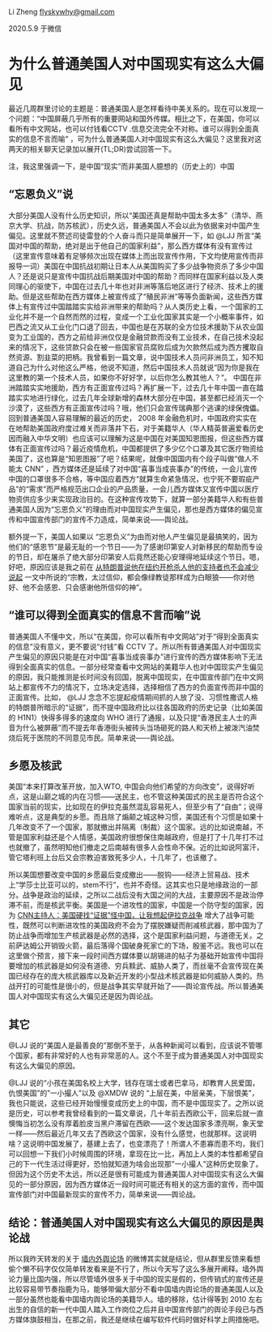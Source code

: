 Li Zheng <flyskywhy@gmail.com>

2020.5.9 于微信

# 为什么普通美国人对中国现实有这么大偏见

最近几周群里讨论的主题是：普通美国人是怎样看待中美关系的。现在可以发现一个问题：“中国屏蔽几乎所有的重要网站和国外传媒。相比之下，在美国，你可以看所有中文网站，也可以付钱看CCTV .信息交流完全不对称。谁可以得到全面真实的信息不言而喻” ，可为什么普通美国人对中国现实有这么大偏见？这里我对这两天的相关聊天记录加以展开(TL;DR)尝试回答一下。

注，我这里强调一下，是中国“现实”而非美国人臆想的（历史上的）中国

## “忘恩负义”说

大部分美国人没有什么历史知识，所以“美国还真是帮助中国太多太多”（清华、燕京大学、抗战，防苏核武），历史久远，普通美国人不会以此为依据来对中国产生偏见。这里就不赘述司徒雷登的个人奋斗而只是简单展开一下，如 @LJJ 所言“美国对中国的帮助，绝对是出于他自己的国家利益”，那么西方媒体有没有宣传过（这里宣传意味着有足够频次出现在媒体上而出现宣传作用，下文均使用宣传而非报导一词）美国在中国抗战初期让日本人从美国购买了多少战争物资杀了多少中国人？还是说只是宣传中国抗战后期美国对中国的帮助？而同样在国家利益以及人类同理心的驱使下，中国在过去几十年也对非洲等落后地区进行了经济、技术上的援助。但是这些帮助在西方媒体上被宣传成了“殖民非洲”等等负面新闻，这些西方媒体上有宣传过中国踏踏实实给非洲带来的帮助吗？从人类历史上看，一个国家的工业化并不是一个自然而然的过程，变成一个工业化国家其实是一个小概率事件，如巴西之流又从工业化门口退了回去，中国也是在苏联的全方位技术援助下从农业国变为工业国的，西方之前给非洲仅仅是金融贷款而没有工业技术，在自己技术没起来的情况下，这些贷款只会在被一些国家官员腐败后成为欠款然后成为西方攫取自然资源、割韭菜的把柄。我曾看到一篇文章，说中国技术人员问非洲员工，知不知道自己为什么对他这么严格，他说不知道，然后中国技术人员就说“因为你是我在这里教的第一个技术人员，如果你不好好学，以后你怎么教其他人？”。 中国在非洲踏踏实实地援助，西方有正面宣传过吗？再扩展一下，过去几十年中国一直在踏踏实实地进行绿化，过去几年全球新增的森林大部分在中国，甚至都已经消灭一个沙漠了，这些西方有正面宣传过吗？哦，他们只会宣传瑞典那个逃课的绿保傀儡。回到普通美国人容易理解的最近的历史， 2008 年金融危机时，中国政府实实在在地帮助美国政府度过难关而非落井下石，对于美籍华人（华人精英普遍爱看历史因而融入中华文明）也应该可以理解为这是中国在对美国知恩图报，但这些西方媒体有正面宣传过吗？最近疫情危机，中国都提供了多少亿个口罩及其它医疗物资给美国了，这也算是“知恩图报”了吧？结果呢，就像中国国内有个段子叫做“做人不能太 CNN” ，西方媒体还是延续了对中国“喜事当成丧事办”的传统，一会儿宣传中国的口罩很多不合格，等中国应着西方“就算生命紧急情况，也宁死不要瑕疵产品”的“需求”而严格规范出口企业的产品质量，一会儿西方媒体又宣传中国以医疗物资供应多少来实现政治目的。在这种宣传攻势下，就算一部分美籍华人和有些普通美国人因为“忘恩负义”的理由而对中国现实产生偏见，那也是西方媒体的偏见宣传和中国宣传部门的宣传不力造成，简单来说——舆论战。

额外提一下，美国人如果以 “忘恩负义”为由而对他人产生偏见是最搞笑的，因为他们的“感恩节”是最无耻的一个节日——为了感谢印第安人对新移民的帮助而专设的节日，却在屠杀了绝大部分印第安人后竟然还能心安理得地延续这个节日。嗯，好吧，原因应该是我之前在 [从特朗普说他在纽约开枪杀人他的支持者也不会减少说起](https://github.com/flyskywhy/g/blob/master/i%E4%B8%BB%E8%A7%82%E7%9A%84%E4%BD%93%E9%AA%8C%E6%96%B9%E5%BC%8F/i%E6%82%B2%E4%BC%A4%E7%9A%84%E4%BD%93%E9%AA%8C/%E5%AE%97%E6%95%99/%E4%BB%8E%E7%89%B9%E6%9C%97%E6%99%AE%E8%AF%B4%E4%BB%96%E5%9C%A8%E7%BA%BD%E7%BA%A6%E5%BC%80%E6%9E%AA%E6%9D%80%E4%BA%BA%E4%BB%96%E7%9A%84%E6%94%AF%E6%8C%81%E8%80%85%E4%B9%9F%E4%B8%8D%E4%BC%9A%E5%87%8F%E5%B0%91%E8%AF%B4%E8%B5%B7.md) 一文中所说的“宗教，太过信仰，都会像绿教徒那样成为白眼狼——你对他好、他不会感恩、只会感谢他所信仰的神”。

## “谁可以得到全面真实的信息不言而喻”说

普通美国人不懂中文，所以“在美国，你可以看所有中文网站”对于“得到全面真实的信息”没有意义，更不要说“付钱”看 CCTV 了。所以所有普通美国人对中国现实产生偏见的原因只能是在对中国“喜事当成丧事办”进行宣传的西方媒体影响下无法得到全面真实的信息。一部分经常查看中文网站的美籍华人也对中国现实产生偏见的原因，我只能推测是长时间没有回国，脱离中国现实，在中国宣传部门在中文网站上都宣传不力的情况下，立场决定选择，选择相信了西方的负面宣传而非中国的正面宣传。比如， @LJJ 念念不忘提起疫情期间抓的人放了没、习惯性撒谎人格的特朗普所暗示的“证据”，而不提中国政府比以往各国政府的历史记录（比如美国的 H1N1）快得多得多的速度向 WHO 进行了通报，以及只提“香港民主人士的声音为什么被屏蔽”而不提去年香港街头被砖头当场砸死的路人和天桥上被泼汽油焚烧后死于医院的不同意见市民。简单来说——舆论战。

## 乡愿及核武

美国“本来打算改革开放，加入WTO, 中国会向他们希望的方向改变”，说得好听点，这是山巅之城的内在习惯——送民主，也不管这种美国式的民主是否符合这个国家当前的现实，比如现在的伊拉克虽然混乱容易死人，但至少有了“自由”；说得难听点，这是典型的乡愿。而且除了煽颠之城这种习惯，美国还有个习惯是如果十几年改变不了一个国家，那就撤出并隔离（制裁）这个国家。远的比如说南越，不管是国家利益还是个人情感，美国政府很想保住南越政府，但是打了十几年打不过也就撤了，虽然明知他们撤走之后南越有很多人会性命不保。近的比如说阿富汗，管它塔利班上台后又会宗教迫害致死多少人，十几年了，也该撤了。

所以美国想要改变中国的乡愿最后变成撤出——脱钩——经济上贸易战、技术上“学莎士比亚可以的，stem不行”，也并不奇怪。这其实也只是地缘政治的一部分。战争是政治的延续，之所以二战后没有大国之间的大战，主要原因不是政治停滞不前，而是核武平衡。美国是一个进攻性的国家，中国是一个防守型的国家，因为 [CNN主持人：美国硬找“证据”怪中国，让我想起伊拉克战争](https://www.guancha.cn/internation/2020_05_08_549704.shtml) 增大了战争可能性，既然可以判断进攻性的美国政府不会为了摆脱嫌疑而削减核武器，那中国为了防止战争而增加生产核武器是必然的选择，这个是国家利益问题，与道德无关。之前萨达姆公开销毁火箭，最后落得个国破身死家亡的下场，殷鉴不远。我也可以在这里做个预言，接下来一段时间西方媒体要以胡锡进的帖子为基础开始宣传中国将要增加的核武器是如何没有道德、穷兵黩武、威胁人类了，而丝毫不会宣传现在美国已经存在的庞大核武器库以及新近开发的小型战术核武器是如何威胁人类的。热战开打的可能性是很小的，但是战争其实早就开始了——舆论宣传战。所以普通美国人对中国现实有这么大偏见还是因为舆论战。

## 其它

@LJJ 说的“美国人是最善良的”那倒不至于，从各种新闻可以看到，应该说不管哪个国家，都有非常好的人也有非常恶的人。这个不至于成为普通美国人对中国现实有这么大偏见的原因。

@LJJ 说的“小孩在美国名校上大学，钱存在瑞士或者巴拿马，却教育人民爱国，仇恨美国”的”一小撮人”以及 @XMDW 说的 “上层在美，中层亲美，下层恨美”，我也只能说，这些已经开始慢慢变成历史上的中国，而不是中国现实了。之所以说是历史，可以参考我曾经看到的一篇文章说，几十年前去西欧公干，回来后就一直懊悔当初怎么没有厚着脸皮当黑户滞留在西欧——这个发达国家多漂亮啊，象天堂一样——然后最近几年又去了西欧这个国家，没有什么感觉，也就那样。这说明啥？这说明中国发展了，基建上去了，也变漂亮了！所谓人不患寡而患不均，我们可以回想一下我们小时候周围的环境，拿现在比一比，再加上人类的本性都希望自己的下一代生活过得更好，恐怕就知道为啥会出现那”一小撮人”这种历史现象了。但因为这个历史不太远，所以还是很有可能成为普通美国人对中国现实有这么大偏见的一部分原因，因为西方媒体近一段时间可能还有相关的这方面的宣传，而中国宣传部门对中国最新现实的宣传不力，简单来说——舆论战。

## 结论：普通美国人对中国现实有这么大偏见的原因是舆论战

所以我昨天转发的关于 [墙内外舆论场](https://weibo.com/1898379115/J0WPCmXRY?from=page_1005051898379115_profile&wvr=6&mod=weibotime&type=comment) 的微博其实就是结论，但从群里反馈来看想偷个懒不码字仅仅简单转发看来是不行了，所以今天写了这么多展开阐释。墙外舆论力量比国内强，所以尽管墙外很多关于中国的现实是假的，但传销式的宣传还是比较容易带节奏指鹿为马，能够带偏大部分不看中国墙内舆论场的普通美国人以及一部分虽然也能看中国墙内舆论场的美籍华人。墙的移除，估计得等到 2010 左右出生的自信的新一代中国人踏入工作岗位之后并且中国宣传部门的舆论手段已与西方媒体旗鼓相当，在那之前，我还是继续在编写软件代码时做好科学上网措施吧。
